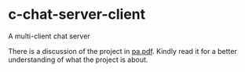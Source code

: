 c-chat-server-client
====================

A multi-client chat server 

There is a discussion of the project in [pa.pdf](pa.pdf). Kindly read it for a better understanding of what the project is about.
